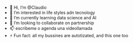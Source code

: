 - 👋 Hi, I’m @Claudio
- 👀 I’m interested in life styles adn tecnology
- 🌱 I’m currently learning data science and AI
- 💞️ I’m looking to collaborate on partnership
- 📫 escribeme o agenda una videollamada
- ⚡ Fun fact: all my bussines are autotizated, and this one too

<!---
Nicaragua2018/Nicaragua2018 is a ✨ special ✨ repository because its `README.md` (this file) appears on your GitHub profile.
You can click the Preview link to take a look at your changes.
--->
